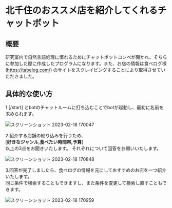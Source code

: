 # 北千住のおススメ店を紹介してくれるチャットボット
## 概要
研究室内で自然言語処理に慣れるためにチャットボットコンペが開かれ、そちらに参加した際に作成したプログラムになります。また、お店の情報は食べログ様(https://tabelog.com/)  のサイトをスクレイピングすることにより取得させていただきました。

## 具体的な使い方
1.[/start] とbotのチャットルームに打ち込むことでbotが起動し、最初に名前を求められます。  
  
![スクリーンショット 2023-02-18 170047](https://user-images.githubusercontent.com/69377531/219849102-2b05c5fc-919e-48a3-9c9f-e28dd58a241a.png)  
  
2.紹介する店舗の絞り込みを行うため、  
[**好きなジャンル,食べたい時間帯,予算**]  
以上の3点をお聞きいたします。
それぞれについて回答をお願いいたします。  
  
![スクリーンショット 2023-02-18 170848](https://user-images.githubusercontent.com/69377531/219850003-739dd259-0125-4380-a717-f273fec39da4.png)  

  
3.回答が完了しましたら、食べログの情報を元にしておすすめのお店を一つ紹介いたします。  
同じ条件で検索することもできますし、また条件を変更して検索し直すこともできます。  
  
![スクリーンショット 2023-02-18 170959](https://user-images.githubusercontent.com/69377531/219850007-af101c31-0ce9-4f8a-87f0-4af19e21a038.png)
